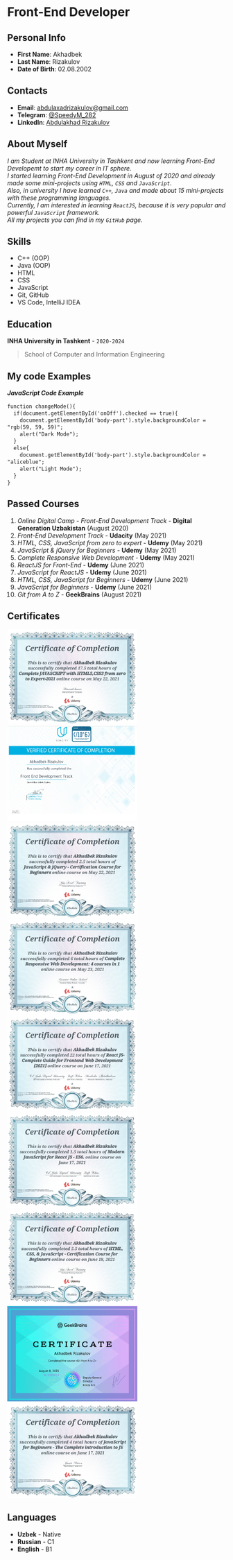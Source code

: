 # Front-End Developer

## Personal Info

* **First Name**: Akhadbek
* **Last Name**: Rizakulov
* **Date of Birth**: 02.08.2002

## Contacts

* **Email**: abdulaxadrizakulov@gmail.com
* **Telegram**: [@SpeedyM_282](https://t.me/SpeedyM_282)
* **LinkedIn**: [Abdulakhad Rizakulov](https://www.linkedin.com/in/abdulakhad-rizakulov-181a50210)

## About Myself

*I am Student at INHA University in Tashkent and now learning Front-End Developemt to start my career in IT sphere.\
I started learning Front-End Development in August of 2020 and already made some mini-projects using `HTML`, `CSS` and `JavaScript`.\
Also, in university I have learned `C++`, `Java` and made about 15 mini-projects with these programming languages.\
Currently, I am interested in learning `ReactJS`, because it is very popular and powerful `JavaScript` framework.\
All my projects you can find in my `GitHub` page.*

## Skills

* C++ (OOP)
* Java (OOP)
* HTML
* CSS
* JavaScript
* Git, GitHub
* VS Code, IntelliJ IDEA

## Education

**INHA University in Tashkent** - `2020-2024`
> School of Computer and Information Engineering

## My code Examples

***JavaScript Code Example***
```
function changeMode(){
  if(document.getElementById('onOff').checked == true){
    document.getElementById('body-part').style.backgroundColor = "rgb(59, 59, 59)";
    alert("Dark Mode");
  }
  else{
    document.getElementById('body-part').style.backgroundColor = "aliceblue";
    alert("Light Mode");
  }
}
```

## Passed Courses

1. *Online Digital Camp - Front-End Development Track* - **Digital Generation Uzbakistan** (August 2020)
2. *Front-End Development Track* - **Udacity** (May 2021)
3. *HTML, CSS, JavaScript from zero to expert* - **Udemy** (May 2021)
4. *JavaScript & jQuery for Beginners* - **Udemy** (May 2021)
5. *Complete Responsive Web Development* - **Udemy** (May 2021)
6. *ReactJS for Front-End* - **Udemy** (June 2021)
7. *JavaScript for ReactJS* - **Udemy** (June 2021)
8. *HTML, CSS, JavaScript for Beginners* - **Udemy** (June 2021)
9. *JavaScript for Beginners* - **Udemy** (June 2021)
10. *Git from A to Z* - **GeekBrains** (August 2021)

## Certificates

<img src="./sertificate2.png" width="300" height="220">  <img src="./sertificate1.png" width="300" height="220">  <img src="./sertificate3.png" width="300" height="220">
<img src="./sertificate4.png" width="300" height="220">  <img src="./sertificate5.png" width="300" height="220">  <img src="./sertificate6.png" width="300" height="220">
<img src="./sertificate7.png" width="300" height="220">  <img src="./sertificate8.png" width="300" height="220">  <img src="./sertificate9.png" width="300" height="220">

## Languages

* **Uzbek** - Native
* **Russian** - C1
* **English** - B1
